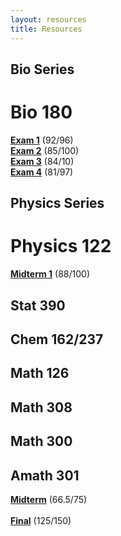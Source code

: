 ```yaml
---
layout: resources
title: Resources
---
```


## Bio Series
# Bio 180
<a href="/assets/school/bio180/bio180exam1.pdf" target = "_blank"><b>Exam 1</b></a> (92/96) <br>
<a href="/assets/school/bio180/bio180exam2.pdf" target = "_blank"><b>Exam 2</b></a> (85/100) <br>
<a href="/assets/school/bio180/bio180exam3.pdf" target = "_blank"><b>Exam 3</b></a> (84/10) <br>
<a href="/assets/school/bio180/bio180exam4.pdf" target = "_blank"><b>Exam 4</b></a> (81/97)

## Physics Series
# Physics 122
<a href="/assets/school/phys122/phys122midterm1.pdf" target = "_blank"><b>Midterm 1</b></a> (88/100)

## Stat 390

## Chem 162/237

## Math 126

## Math 308

## Math 300

## Amath 301
<a href="/assets/school/amath301/amathmidterm.pdf" target = "_blank"><b>Midterm</b></a> (66.5/75) <br>	
<a href="/assets/school/amath301/amathfinal.pdf" target = "_blank"><b>Final</b></a> (125/150)